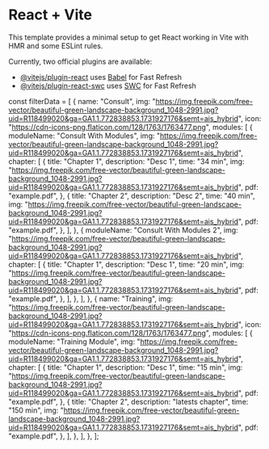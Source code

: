 # React + Vite

This template provides a minimal setup to get React working in Vite with HMR and some ESLint rules.

Currently, two official plugins are available:

- [@vitejs/plugin-react](https://github.com/vitejs/vite-plugin-react/blob/main/packages/plugin-react/README.md) uses [Babel](https://babeljs.io/) for Fast Refresh
- [@vitejs/plugin-react-swc](https://github.com/vitejs/vite-plugin-react-swc) uses [SWC](https://swc.rs/) for Fast Refresh





const filterData = [
  {
    name: "Consult",
    img: "https://img.freepik.com/free-vector/beautiful-green-landscape-background_1048-2991.jpg?uid=R118499020&ga=GA1.1.772838853.1731927176&semt=ais_hybrid",
    icon: "https://cdn-icons-png.flaticon.com/128/1763/1763477.png",
    modules: [
      {
        moduleName: "Consult With Modules",
        img: "https://img.freepik.com/free-vector/beautiful-green-landscape-background_1048-2991.jpg?uid=R118499020&ga=GA1.1.772838853.1731927176&semt=ais_hybrid",
        chapter: [
          {
            title: "Chapter 1",
            description: "Desc 1",
            time: "34 min",
            img: "https://img.freepik.com/free-vector/beautiful-green-landscape-background_1048-2991.jpg?uid=R118499020&ga=GA1.1.772838853.1731927176&semt=ais_hybrid",
            pdf: "example.pdf",
          },
          {
            title: "Chapter 2",
            description: "Desc 2",
            time: "40 min",
            img: "https://img.freepik.com/free-vector/beautiful-green-landscape-background_1048-2991.jpg?uid=R118499020&ga=GA1.1.772838853.1731927176&semt=ais_hybrid",
            pdf: "example.pdf",
          },
        ],
      },
      {
        moduleName: "Consult With Modules 2",
        img: "https://img.freepik.com/free-vector/beautiful-green-landscape-background_1048-2991.jpg?uid=R118499020&ga=GA1.1.772838853.1731927176&semt=ais_hybrid",
        chapter: [
          {
            title: "Chapter 1",
            description: "Desc 1",
            time: "20 min",
            img: "https://img.freepik.com/free-vector/beautiful-green-landscape-background_1048-2991.jpg?uid=R118499020&ga=GA1.1.772838853.1731927176&semt=ais_hybrid",
            pdf: "example.pdf",
          },
        ],
      },
    ],
  },
  {
    name: "Training",
    img: "https://img.freepik.com/free-vector/beautiful-green-landscape-background_1048-2991.jpg?uid=R118499020&ga=GA1.1.772838853.1731927176&semt=ais_hybrid",
    icon: "https://cdn-icons-png.flaticon.com/128/1763/1763477.png",
    modules: [
      {
        moduleName: "Training Module",
        img: "https://img.freepik.com/free-vector/beautiful-green-landscape-background_1048-2991.jpg?uid=R118499020&ga=GA1.1.772838853.1731927176&semt=ais_hybrid",
        chapter: [
          {
            title: "Chapter 1",
            description: "Desc 1",
            time: "15 min",
            img: "https://img.freepik.com/free-vector/beautiful-green-landscape-background_1048-2991.jpg?uid=R118499020&ga=GA1.1.772838853.1731927176&semt=ais_hybrid",
            pdf: "example.pdf",
          },
          {
            title: "Chapter 2",
            description: "latests chapter",
            time: "150 min",
            img: "https://img.freepik.com/free-vector/beautiful-green-landscape-background_1048-2991.jpg?uid=R118499020&ga=GA1.1.772838853.1731927176&semt=ais_hybrid",
            pdf: "example.pdf",
          },
        ],
      },
    ],
  },
];